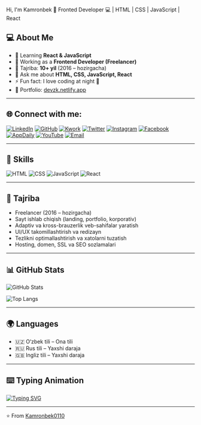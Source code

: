 Hi, I'm Kamronbek 👋
Fronted Developer 💻 | HTML | CSS | JavaScript | React

## 💻 About Me
- 🌱 Learning **React & JavaScript**
- 🔭 Working as a **Frontend Developer (Freelancer)**
- 💼 Tajriba: **10+ yil** (2016 – hozirgacha)
- 💬 Ask me about **HTML, CSS, JavaScript, React**
- ⚡ Fun fact: I love coding at night 🌙
- 📂 Portfolio: [devzk.netlify.app](https://devzk.netlify.app)

---



## 🌐 Connect with me:
[![LinkedIn](https://img.shields.io/badge/LinkedIn-blue?logo=linkedin&logoColor=white)](https://www.linkedin.com/in/kamronbek-zayniddinov-888a72379/)
[![GitHub](https://img.shields.io/badge/GitHub-black?logo=github&logoColor=white)](https://github.com/Kamronbek0110)
[![Kwork](https://img.shields.io/badge/Kwork-green?logo=kwork&logoColor=white)](https://kwork.ru/user/z_kamronbek)
[![Twitter](https://img.shields.io/badge/Twitter-black?logo=x&logoColor=white)](https://x.com/Z_Kamronbek)
[![Instagram](https://img.shields.io/badge/Instagram-purple?logo=instagram&logoColor=white)](https://www.instagram.com/z_kamronbek_uz/)
[![Facebook](https://img.shields.io/badge/Facebook-blue?logo=facebook&logoColor=white)](https://www.facebook.com/profile.php?id=61579265848645)
[![AppDaily](https://img.shields.io/badge/AppDaily-black?logo=appveyor&logoColor=white)](https://app.daily.dev/z_kamronbek)
[![YouTube](https://img.shields.io/badge/YouTube-red?logo=youtube&logoColor=white)](https://www.youtube.com/@The_Coder_ZK)
[![Email](https://img.shields.io/badge/Email-red?logo=gmail&logoColor=white)](mailto:zayniddinovkamronbek668@gmail.com)


---

## 🚀 Skills
![HTML](https://img.shields.io/badge/HTML-orange?logo=html5&logoColor=white)
![CSS](https://img.shields.io/badge/CSS-blue?logo=css3&logoColor=white)
![JavaScript](https://img.shields.io/badge/JavaScript-yellow?logo=javascript&logoColor=black)
![React](https://img.shields.io/badge/React-blue?logo=react&logoColor=white)

---

## 💼 Tajriba
- Freelancer (2016 – hozirgacha)  
- Sayt ishlab chiqish (landing, portfolio, korporativ)  
- Adaptiv va kross-brauzerlik veb-sahifalar yaratish  
- UI/UX takomillashtirish va redizayn  
- Tezlikni optimallashtirish va xatolarni tuzatish  
- Hosting, domen, SSL va SEO sozlamalari  

---

## 📊 GitHub Stats
![GitHub Stats](https://github-readme-stats.vercel.app/api?username=Kamronbek0110&show_icons=true&theme=radical)  

![Top Langs](https://github-readme-stats.vercel.app/api/top-langs/?username=Kamronbek0110&layout=compact&theme=radical)

---

## 🌍 Languages
- 🇺🇿 O‘zbek tili – Ona tili  
- 🇷🇺 Rus tili – Yaxshi daraja  
- 🇬🇧 Ingliz tili – Yaxshi daraja  

---

## ⌨️ Typing Animation
[![Typing SVG](https://readme-typing-svg.herokuapp.com?size=24&color=ff79c6&lines=Frontend+Developer;JavaScript+%7C+React+Lover)](https://git.io/typing-svg)

---

⭐️ From [Kamronbek0110](https://github.com/Kamronbek0110)
